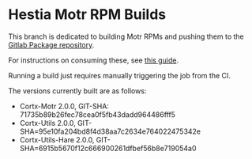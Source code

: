 # Hestia Motr RPM Builds

This branch is dedicated to building Motr RPMs and pushing them to the [Gitlab Package repository](https://git.ichec.ie/io-sea-internal/hestia/-/packages/33).

For instructions on consuming these, see [this guide](https://git.ichec.ie/io-sea-internal/hestia/-/blob/devel/doc/Markdown/motr_use.md).

Running a build just requires manually triggering the job from the CI.

The versions currently built are as follows:
 - Cortx-Motr 2.0.0, GIT-SHA: 71735b89b26fec78cea0f5fb43dadd964486fff5
 - Cortx-Utils 2.0.0, GIT-SHA=95e10fa204bd8f4d38aa7c2634e764022475342e
 - Cortx-Utils-Hare 2.0.0, GIT-SHA=6915b5670f12c666900261dfbef56b8e719054a0
